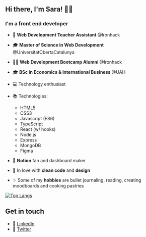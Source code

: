 ## Hi there, I'm Sara! 👋🏼

### I'm a front end developer

-   🍎 **Web Development Teacher Assistant** @Ironhack 
-   🎓 **Master of Science in Web Development** @UniversitatObertaCatalunya
-   👩‍💻 **Web Development Bootcamp Alumni** @Ironhack
-   🎓 **BSc in Economics & International Business** @UAH
-   💻 Technology enthusiast
-   📚 Technologies:

    -   HTML5
    -   CSS3
    -   Javascript (ES6)
    -   TypeScript
    -   React (w/ hooks)
    -   Node.js
    -   Express
    -   MongoDB
    -   Figma

-   💖 **Notion** fan and dashboard maker
-   🌻 In love with **clean code** and **design** 
-   ✨ Some of my **hobbies** are bullet journaling, reading, creating moodboards and cooking pastries

[![Top Langs](https://github-readme-stats.vercel.app/api/top-langs/?username=saramansori&layout=compact)](https://github.com/saramansori/github-readme-stats)

## Get in touch

-   🔗 [LinkedIn](https://linkedin.com/in/saramansori)
-   🔗 [Twitter](https://twitter.com/saralovelace_)


<!--
**SaraMansori/SaraMansori** is a ✨ _special_  repository because its `README.md` (this file) appears on your GitHub profile.

